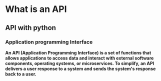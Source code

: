 # What is an API
## API with python

### Application programming Interface
**An API (Application Programming Interface) is a set of functions that allows applications to access data and interact with external software components, operating systems, or microservices. To simplify, an API delivers a user response to a system and sends the system's response back to a user.**